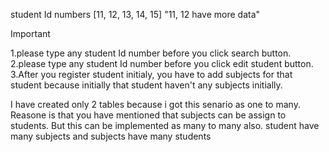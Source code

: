 student Id numbers [11, 12, 13, 14, 15]    "11, 12 have more data"

Important

1.please type any student Id number before you click search button.
2.please type any student Id number before you click edit student button.
3.After you register student initialy, you have to add subjects for that student because initially that student haven't any subjects initially.


I have created only 2 tables because i got this senario as one to many. Reasone is that you have mentioned that subjects can be assign to students.
But this can be implemented as many to many also. student have many subjects and subjects have many students
